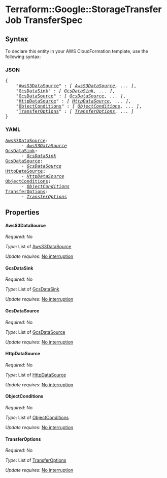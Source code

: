 # Terraform::Google::StorageTransferJob TransferSpec

## Syntax

To declare this entity in your AWS CloudFormation template, use the following syntax:

### JSON

<pre>
{
    "<a href="#awss3datasource" title="AwsS3DataSource">AwsS3DataSource</a>" : <i>[ <a href="transferspec-awss3datasource.md">AwsS3DataSource</a>, ... ]</i>,
    "<a href="#gcsdatasink" title="GcsDataSink">GcsDataSink</a>" : <i>[ <a href="transferspec-gcsdatasink.md">GcsDataSink</a>, ... ]</i>,
    "<a href="#gcsdatasource" title="GcsDataSource">GcsDataSource</a>" : <i>[ <a href="transferspec-gcsdatasource.md">GcsDataSource</a>, ... ]</i>,
    "<a href="#httpdatasource" title="HttpDataSource">HttpDataSource</a>" : <i>[ <a href="transferspec-httpdatasource.md">HttpDataSource</a>, ... ]</i>,
    "<a href="#objectconditions" title="ObjectConditions">ObjectConditions</a>" : <i>[ <a href="transferspec-objectconditions.md">ObjectConditions</a>, ... ]</i>,
    "<a href="#transferoptions" title="TransferOptions">TransferOptions</a>" : <i>[ <a href="transferspec-transferoptions.md">TransferOptions</a>, ... ]</i>
}
</pre>

### YAML

<pre>
<a href="#awss3datasource" title="AwsS3DataSource">AwsS3DataSource</a>: <i>
      - <a href="transferspec-awss3datasource.md">AwsS3DataSource</a></i>
<a href="#gcsdatasink" title="GcsDataSink">GcsDataSink</a>: <i>
      - <a href="transferspec-gcsdatasink.md">GcsDataSink</a></i>
<a href="#gcsdatasource" title="GcsDataSource">GcsDataSource</a>: <i>
      - <a href="transferspec-gcsdatasource.md">GcsDataSource</a></i>
<a href="#httpdatasource" title="HttpDataSource">HttpDataSource</a>: <i>
      - <a href="transferspec-httpdatasource.md">HttpDataSource</a></i>
<a href="#objectconditions" title="ObjectConditions">ObjectConditions</a>: <i>
      - <a href="transferspec-objectconditions.md">ObjectConditions</a></i>
<a href="#transferoptions" title="TransferOptions">TransferOptions</a>: <i>
      - <a href="transferspec-transferoptions.md">TransferOptions</a></i>
</pre>

## Properties

#### AwsS3DataSource

_Required_: No

_Type_: List of <a href="transferspec-awss3datasource.md">AwsS3DataSource</a>

_Update requires_: [No interruption](https://docs.aws.amazon.com/AWSCloudFormation/latest/UserGuide/using-cfn-updating-stacks-update-behaviors.html#update-no-interrupt)

#### GcsDataSink

_Required_: No

_Type_: List of <a href="transferspec-gcsdatasink.md">GcsDataSink</a>

_Update requires_: [No interruption](https://docs.aws.amazon.com/AWSCloudFormation/latest/UserGuide/using-cfn-updating-stacks-update-behaviors.html#update-no-interrupt)

#### GcsDataSource

_Required_: No

_Type_: List of <a href="transferspec-gcsdatasource.md">GcsDataSource</a>

_Update requires_: [No interruption](https://docs.aws.amazon.com/AWSCloudFormation/latest/UserGuide/using-cfn-updating-stacks-update-behaviors.html#update-no-interrupt)

#### HttpDataSource

_Required_: No

_Type_: List of <a href="transferspec-httpdatasource.md">HttpDataSource</a>

_Update requires_: [No interruption](https://docs.aws.amazon.com/AWSCloudFormation/latest/UserGuide/using-cfn-updating-stacks-update-behaviors.html#update-no-interrupt)

#### ObjectConditions

_Required_: No

_Type_: List of <a href="transferspec-objectconditions.md">ObjectConditions</a>

_Update requires_: [No interruption](https://docs.aws.amazon.com/AWSCloudFormation/latest/UserGuide/using-cfn-updating-stacks-update-behaviors.html#update-no-interrupt)

#### TransferOptions

_Required_: No

_Type_: List of <a href="transferspec-transferoptions.md">TransferOptions</a>

_Update requires_: [No interruption](https://docs.aws.amazon.com/AWSCloudFormation/latest/UserGuide/using-cfn-updating-stacks-update-behaviors.html#update-no-interrupt)

